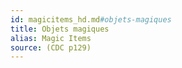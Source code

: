 ```yaml
---
id: magicitems_hd.md#objets-magiques
title: Objets magiques
alias: Magic Items
source: (CDC p129)
---
```


